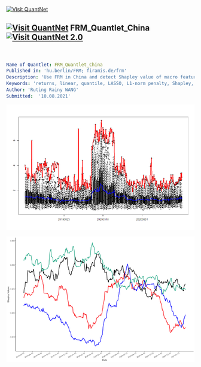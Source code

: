 [<img src="https://github.com/QuantLet/Styleguide-and-FAQ/blob/master/pictures/banner.png" width="888" alt="Visit QuantNet">](http://quantlet.de/)

## [<img src="https://github.com/QuantLet/Styleguide-and-FAQ/blob/master/pictures/qloqo.png" alt="Visit QuantNet">](http://quantlet.de/) **FRM_Quantlet_China** [<img src="https://github.com/QuantLet/Styleguide-and-FAQ/blob/master/pictures/QN2.png" width="60" alt="Visit QuantNet 2.0">](http://quantlet.de/)

```yaml


Name of Quantlet: FRM_Quantlet_China
Published in: 'hu.berlin/FRM; firamis.de/frm'
Description: 'Use FRM in China and detect Shapley value of macro features'
Keywords: 'returns, linear, quantile, LASSO, L1-norm penalty, Shapley, Financial Risk Meter'
Author: 'Ruting Rainy WANG' 
Submitted:  '10.08.2021'
```

![Picture1](Boxplot_20190417_20210210_Asia.png)

![Picture2](Shapley_rolling.png)